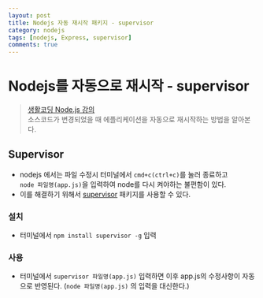 ```yaml
---
layout: post
title: Nodejs 자동 재시작 패키지 - supervisor
category: nodejs
tags: [nodejs, Express, supervisor]
comments: true
---
```

# Nodejs를 자동으로 재시작 - supervisor
> [생활코딩 Node.js 강의](https://opentutorials.org/course/2136/11951)   
> 소스코드가 변경되었을 때 에플리케이션을 자동으로 재시작하는 방법을 알아본다.

## Supervisor
- nodejs 에서는 파일 수정시 터미널에서 `cmd+c(ctrl+c)`를 눌러 종료하고     
  `node 파일명(app.js)`을 입력하여 node를 다시 켜야하는 불편함이 있다.
- 이를 해결하기 위해서 [supervisor](https://www.npmjs.com/package/supervisor) 패키지를 사용할 수 있다.

### 설치
- 터미널에서 `npm install supervisor -g` 입력

### 사용
- 터미널에서 `supervisor 파일명(app.js)` 입력하면 이후 app.js의 수정사항이 자동으로 반영된다.
  (`node 파일명(app.js)` 의 입력을 대신한다.)

